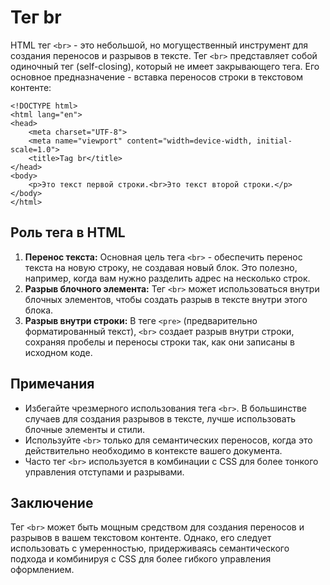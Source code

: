 # Тег br

HTML тег ``<br>`` - это небольшой, но могущественный инструмент для создания переносов и разрывов в тексте. Тег ``<br>`` представляет собой одиночный тег (self-closing), который не имеет закрывающего тега. Его основное предназначение - вставка переносов строки в текстовом контенте:

```
<!DOCTYPE html>
<html lang="en">
<head>
    <meta charset="UTF-8">
    <meta name="viewport" content="width=device-width, initial-scale=1.0">
    <title>Tag br</title>
</head>
<body>
    <p>Это текст первой строки.<br>Это текст второй строки.</p>
</body>
</html>
```

## Роль тега в HTML

1. **Перенос текста:** Основная цель тега ``<br>`` - обеспечить перенос текста на новую строку, не создавая новый блок. Это полезно, например, когда вам нужно разделить адрес на несколько строк.
2. **Разрыв блочного элемента:** Тег ``<br>`` может использоваться внутри блочных элементов, чтобы создать разрыв в тексте внутри этого блока.
3. **Разрыв внутри строки:** В теге ``<pre>`` (предварительно форматированный текст), ``<br>`` создает разрыв внутри строки, сохраняя пробелы и переносы строки так, как они записаны в исходном коде.

## Примечания

- Избегайте чрезмерного использования тега ``<br>``. В большинстве случаев для создания разрывов в тексте, лучше использовать блочные элементы и стили.
- Используйте ``<br>`` только для семантических переносов, когда это действительно необходимо в контексте вашего документа.
- Часто тег ``<br>`` используется в комбинации с CSS для более тонкого управления отступами и разрывами.

## Заключение

Тег ``<br>`` может быть мощным средством для создания переносов и разрывов в вашем текстовом контенте. Однако, его следует использовать с умеренностью, придерживаясь семантического подхода и комбинируя с CSS для более гибкого управления оформлением.